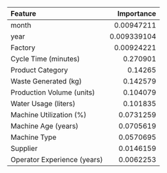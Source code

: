 | Feature                     |   Importance |
|:----------------------------|-------------:|
| month                       |    0.00947211  |
| year                        |    0.009339104  |
| Factory                     |    0.00924221  |
| Cycle Time (minutes)        |    0.270901  |
| Product Category            |    0.14265   |
| Waste Generated (kg)        |    0.142579  |
| Production Volume (units)   |    0.104079  |
| Water Usage (liters)        |    0.101835  |
| Machine Utilization (%)     |    0.0731259 |
| Machine Age (years)         |    0.0705619 |
| Machine Type                |    0.0570695 |
| Supplier                    |    0.0146159 |
| Operator Experience (years) |    0.0062253 |